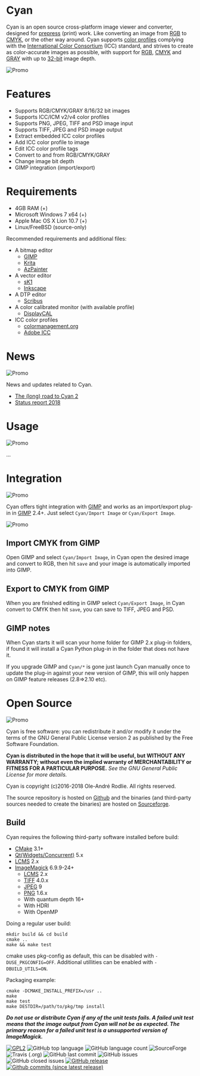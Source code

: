 # Cyan

Cyan is an open source cross-platform image viewer and converter, designed for [prepress](https://en.wikipedia.org/wiki/Prepress) (print) work. Like converting an image from [RGB](https://en.wikipedia.org/wiki/RGB_color_model) to [CMYK](https://en.wikipedia.org/wiki/CMYK_color_model), or the other way around. Cyan supports [color profiles](https://en.wikipedia.org/wiki/ICC_profile) complying with the [International Color Consortium](http://www.color.org/index.xalter) (ICC) standard, and strives to create as color-accurate images as possible, with support for [RGB](https://en.wikipedia.org/wiki/RGB_color_model), [CMYK](https://en.wikipedia.org/wiki/CMYK_color_model) and [GRAY](https://en.wikipedia.org/wiki/Grayscale) with up to [32-bit](https://en.wikipedia.org/wiki/32-bit) image depth.

![Promo](https://github.com/rodlie/cyan/raw/master/docs/images/cyan-promo-01.png)

# Features

* Supports RGB/CMYK/GRAY 8/16/32 bit images
* Supports ICC/ICM v2/v4 color profiles
* Supports PNG, JPEG, TIFF and PSD image input
* Supports TIFF, JPEG and PSD image output
* Extract embedded ICC color profiles
* Add ICC color profile to image
* Edit ICC color profile tags
* Convert to and from RGB/CMYK/GRAY
* Change image bit depth
* GIMP integration (import/export)

# Requirements

 * 4GB RAM (+)
 * Microsoft Windows 7 x64 (+)
 * Apple Mac OS X Lion 10.7 (+)
 * Linux/FreeBSD (source-only)

 Recommended requirements and additional files:

 * A bitmap editor
   * [GIMP](https://www.gimp.org)
   * [Krita](https://krita.org)
   * [AzPainter](https://github.com/symbian9/azpainter)
 * A vector editor
   * [sK1](https://sk1project.net/)
   * [Inkscape](https://inkscape.org/)
 * A DTP editor
   * [Scribus](https://www.scribus.net/)
 * A color calibrated monitor (with available profile)
   * [DisplayCAL](https://displaycal.net/)
 * ICC color profiles
   * [colormanagement.org](http://www.colormanagement.org)
   * [Adobe ICC](https://www.adobe.com/support/downloads/iccprofiles/icc_eula_win_end.html)

# News
![Promo](https://github.com/rodlie/cyan/raw/master/docs/images/cyan-promo-02.png)

News and updates related to Cyan.

 * [The (long) road to Cyan 2](https://github.com/rodlie/cyan/issues/12)
 * [Status report 2018](https://sourceforge.net/p/prepress/blog/2018/11/cyan-2018-status-report/)

# Usage
![Promo](https://github.com/rodlie/cyan/raw/master/docs/images/cyan-promo-04.png)

...

# Integration
![Promo](https://github.com/rodlie/cyan/raw/master/docs/images/cyan-promo-06.png)

Cyan offers tight integration with [GIMP](https://www.gimp.org) and works as an import/export plug-in in [GIMP](https://www.gimp.org) 2.4+. Just select ``Cyan/Import Image`` or ``Cyan/Export Image``.

![Promo](https://github.com/rodlie/cyan/raw/master/docs/images/cyan-promo-07.png)

## Import CMYK from GIMP

Open GIMP and select ``Cyan/Import Image``, in Cyan open the desired image and convert to RGB, then hit ``save`` and your image is automatically imported into GIMP.

## Export to CMYK from GIMP

When you are finished editing in GIMP select ``Cyan/Export Image``, in Cyan convert to CMYK then hit ``save``, you can save to TIFF, JPEG and PSD.

## GIMP notes

When Cyan starts it will scan your home folder for GIMP 2.x plug-in folders, if found it will install a Cyan Python plug-in in the folder that does not have it. 

If you upgrade GIMP and ``Cyan/*`` is gone just launch Cyan manually once to update the plug-in against your new version of GIMP, this will only happen on GIMP feature releases (2.8=>2.10 etc).

# Open Source
![Promo](https://github.com/rodlie/cyan/raw/master/docs/images/cyan-promo-05.png)

Cyan is free software: you can redistribute it and/or modify it under the terms of the GNU General Public License version 2 as published by the Free Software Foundation.

**Cyan is distributed in the hope that it will be useful, but WITHOUT ANY WARRANTY; without even the implied warranty of MERCHANTABILITY or FITNESS FOR A PARTICULAR PURPOSE.**  *See the GNU General Public License for more details.*

Cyan is copyright (c)2016-2018 Ole-André Rodlie. All rights reserved.

The source repository is hosted on [Github](https://github.com/rodlie/cyan) and the binaries (and third-party sources needed to create the binaries) are hosted on [Sourceforge](https://sourceforge.net/projects/prepress/files/).

## Build

Cyan requires the following third-party software installed before build:

 * [CMake](https://cmake.org/) 3.1+
 * [Qt(Widgets/Concurrent)](https://www.qt.io/) 5.x
 * [LCMS](http://www.littlecms.com/) 2.x
 * [ImageMagick](http://imagemagick.org/script/index.php) 6.9.9-24+
   * [LCMS](http://www.littlecms.com/) 2.x
   * [TIFF](http://www.simplesystems.org/libtiff/) 4.0.x
   * [JPEG](https://www.ijg.org/) 9
   * [PNG](http://www.libpng.org/pub/png/libpng.html) 1.6.x
   * With quantum depth 16+
   * With HDRI
   * With OpenMP

Doing a regular user build:
```
mkdir build && cd build
cmake ..
make && make test
```

cmake uses pkg-config as default, this can be disabled with ``-DUSE_PKGCONFIG=OFF``. Additional utillities can be enabled with ``-DBUILD_UTILS=ON``.

Packaging example:
```
cmake -DCMAKE_INSTALL_PREFIX=/usr ..
make
make test
make DESTDIR=/path/to/pkg/tmp install
```

 ***Do not use or distribute Cyan if any of the unit tests fails. A failed unit test means that the image output from Cyan will not be as expected. The primary reason for a failed unit test is a unsupported version of ImageMagick.***

[![GPL2](https://img.shields.io/github/license/rodlie/cyan.svg)](https://www.gnu.org/licenses/old-licenses/gpl-2.0.en.html) ![GitHub top language](https://img.shields.io/github/languages/top/rodlie/cyan.svg) ![GitHub language count](https://img.shields.io/github/languages/count/rodlie/cyan.svg) ![SourceForge](https://img.shields.io/sourceforge/dm/prepress.svg) ![Travis (.org)](https://img.shields.io/travis/rodlie/cyan.svg) ![GitHub last commit](https://img.shields.io/github/last-commit/rodlie/cyan.svg) ![GitHub issues](https://img.shields.io/github/issues-raw/rodlie/cyan.svg) ![GitHub closed issues](https://img.shields.io/github/issues-closed/rodlie/cyan.svg) [![GitHub release](https://img.shields.io/github/release/rodlie/cyan.svg)](https://github.com/rodlie/cyan/releases) [![Github commits (since latest release)](https://img.shields.io/github/commits-since/rodlie/cyan/latest.svg)](https://github.com/rodlie/cyan)
